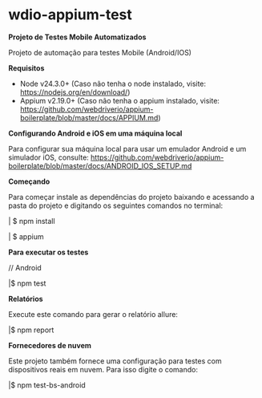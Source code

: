 # wdio-appium-test

**Projeto de Testes Mobile Automatizados**

Projeto de automação para testes Mobile (Android/IOS)

**Requisitos**
- Node v24.3.0+ (Caso não tenha o node instalado, visite: https://nodejs.org/en/download/)
- Appium v2.19.0+ (Caso não tenha o appium instalado, visite: https://github.com/webdriverio/appium-boilerplate/blob/master/docs/APPIUM.md)

**Configurando Android e iOS em uma máquina local**

Para configurar sua máquina local para usar um emulador Android e um simulador iOS, consulte: https://github.com/webdriverio/appium-boilerplate/blob/master/docs/ANDROID_IOS_SETUP.md

**Começando**

Para começar instale as dependências do projeto baixando e acessando a pasta do projeto e digitando os seguintes comandos no terminal:

| $ npm install

| $ appium

**Para executar os testes**

// Android

|$ npm test

**Relatórios**

Execute este comando para gerar o relatório allure:

|$ npm report

**Fornecedores de nuvem**

Este projeto também fornece uma configuração para testes com dispositivos reais em nuvem. Para isso digite o comando:

|$ npm test-bs-android

